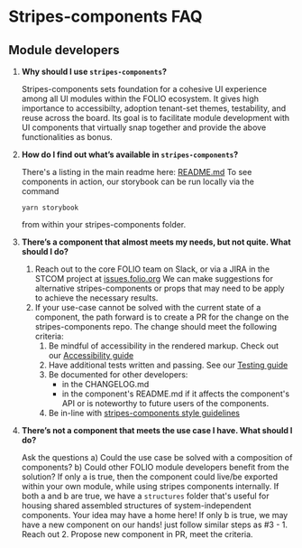 # Stripes-components FAQ
## Module developers
1. **Why should I use `stripes-components`?**

   Stripes-components sets foundation for a cohesive UI experience among all UI modules within the FOLIO ecosystem. It gives high importance to accessibilty, adoption tenant-set themes, testability, and reuse across the board. Its goal is to facilitate module development with UI components that virtually snap together and provide the above functionalities as bonus.

2. **How do I find out what’s available in `stripes-components`?**

   There's a listing in the main readme here: [README.md](README.md)
To see components in action, our storybook can be run locally via the command
   ```
   yarn storybook
   ```
   from within your stripes-components folder.

3. **There’s a component that almost meets my needs, but not quite. What should I do?**

   1. Reach out to the core FOLIO team on Slack, or via a JIRA in the STCOM project at [issues.folio.org](http://www.issues.folio.org) We can make suggestions for alternative stripes-components or props that may need to be apply to achieve the necessary results.
   2. If your use-case cannot be solved with the current state of a component, the path forward is to create a PR for the change on the stripes-components repo. The change should meet the following criteria:
      1. Be mindful of accessibility in the rendered markup. Check out our [Accessibility guide](docs/Accessibility.md)
      2. Have additional tests written and passing. See our [Testing guide](TESTING.md)
      3. Be documented for other developers:
         * in the CHANGELOG.md
         * in the component's README.md if it affects the component's API or is noteworthy to future users of the components.
      4. Be in-line with [stripes-components style guidelines](docs/cssInStripes.md) 


4. **There’s not a component that meets the use case I have. What should I do?**

    Ask the questions  a) Could the use case be solved with a composition of components? b) Could other FOLIO module developers benefit from the solution?
If only a is true, then the component could live/be exported within your own module, while using stripes components internally.
If both a and b are true, we have a `structures` folder that's useful for housing shared assembled structures of system-independent components. Your idea may have a home here!
If only b is true, we may have a new component on our hands! just follow similar steps as #3 - 1. Reach out 2. Propose new component in PR, meet the criteria.
